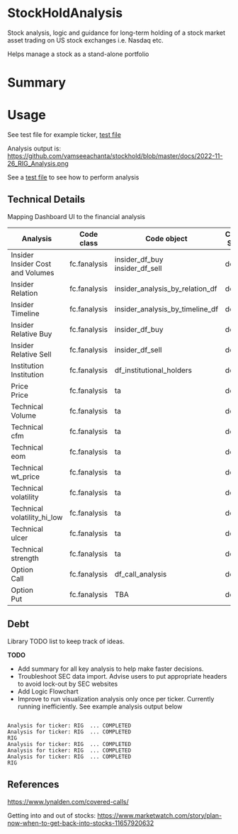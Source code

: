 # StockHoldAnalysis

Stock analysis, logic and guidance for long-term holding of a stock market asset trading on US stock exchanges i.e. Nasdaq etc.

Helps manage a stock as a stand-alone portfolio

# Summary


# Usage

See test file for example ticker, [test file](https://github.com/vamseeachanta/stockhold/blob/master/src/stockhold/tests/test_stock_visualization_for_ticker_text_area.py)

Analysis output is: 
https://github.com/vamseeachanta/stockhold/blob/master/docs/2022-11-26_RIG_Analysis.png


See a [test file](https://github.com/vamseeachanta/stockhold/blob/master/src/stockhold/test/test_all_analysis_xom.py) to see how to perform analysis




## Technical Details

Mapping Dashboard UI to the financial analysis

| Analysis     | Code class | Code object   | Current Status | Description | 
|----------|------------|---------------|----------------|-----------|
| Insider <br> Insider Cost and Volumes | fc.fanalysis | insider_df_buy <br> insider_df_sell | done | - [x] ok?
| Insider <br> Relation | fc.fanalysis | insider_analysis_by_relation_df | done | - [x] ok?
| Insider <br> Timeline | fc.fanalysis | insider_analysis_by_timeline_df | done | - [x] ok?
| Insider <br> Relative Buy | fc.fanalysis | insider_df_buy | done | - [x] ok?
| Insider <br> Relative Sell | fc.fanalysis | insider_df_sell | done | - [x] ok?
| Institution <br> Institution | fc.fanalysis | df_institutional_holders | done | - [x] ok?
| Price <br> Price | fc.fanalysis | ta | done | - [x] ok?
| Technical <br> Volume | fc.fanalysis | ta | done | - [x] ok?
| Technical <br> cfm | fc.fanalysis | ta | done | - [x] ok?
| Technical <br> eom | fc.fanalysis | ta | done | - [x] ok?
| Technical <br> wt_price | fc.fanalysis | ta | done | - [x] ok?
| Technical <br> volatility | fc.fanalysis | ta | done | - [x] ok?
| Technical <br> volatility_hi_low | fc.fanalysis | ta | done | - [x] ok?
| Technical <br> ulcer | fc.fanalysis | ta | done | - [x] ok?
| Technical <br> strength | fc.fanalysis | ta | done | - [x] ok?
| Option <br> Call | fc.fanalysis | df_call_analysis | done | - [x] ok?
| Option <br> Put | fc.fanalysis | TBA | done | - [x] ok?

## Debt

Library TODO list to keep track of ideas.

**TODO**
- Add summary for all key analysis to help make faster decisions.
- Troubleshoot SEC data import. Advise users to put appropriate headers to avoid lock-out by SEC websites
- Add Logic Flowchart
- Improve to run visualization analysis only once per ticker. Currently running inefficiently. See example analysis output below
<code>
Analysis for ticker: RIG  ... COMPLETED
Analysis for ticker: RIG  ... COMPLETED
RIG
Analysis for ticker: RIG  ... COMPLETED
Analysis for ticker: RIG  ... COMPLETED
Analysis for ticker: RIG  ... COMPLETED
RIG</code>

## References

https://www.lynalden.com/covered-calls/

Getting into and out of stocks:
https://www.marketwatch.com/story/plan-now-when-to-get-back-into-stocks-11657920632
